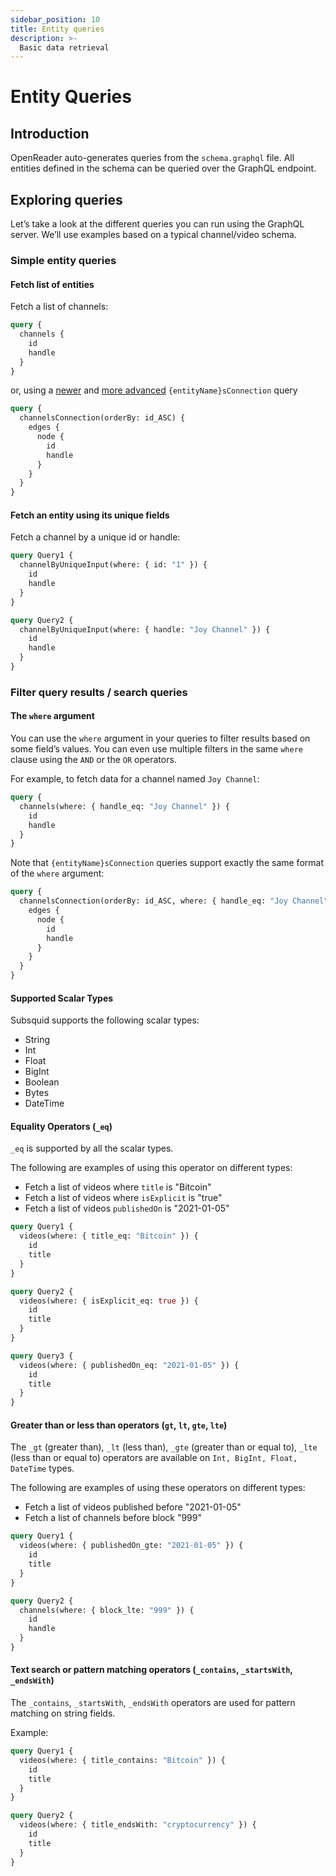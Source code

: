 ```yaml
---
sidebar_position: 10
title: Entity queries
description: >-
  Basic data retrieval
---
```


# Entity Queries

## Introduction

OpenReader auto-generates queries from the `schema.graphql` file. All entities defined in the schema can be queried over the GraphQL endpoint.

## Exploring queries

Let’s take a look at the different queries you can run using the GraphQL server. We’ll use examples based on a typical channel/video schema.

### Simple entity queries

#### **Fetch list of entities**

Fetch a list of channels:

```graphql
query {
  channels {
    id
    handle
  }
}
```
or, using a [newer](/sdk/resources/graphql-server/overview/#supported-queries) and [more advanced](/sdk/reference/openreader/paginate-query-results) `{entityName}sConnection` query

```graphql
query {
  channelsConnection(orderBy: id_ASC) {
    edges {
      node {
        id
        handle
      }
    }
  }
}
```

#### **Fetch an entity using its unique fields**

Fetch a channel by a unique id or handle:

```graphql
query Query1 {
  channelByUniqueInput(where: { id: "1" }) {
    id
    handle
  }
}

query Query2 {
  channelByUniqueInput(where: { handle: "Joy Channel" }) {
    id
    handle
  }
}
```

### Filter query results / search queries

#### **The `where` argument**

You can use the `where` argument in your queries to filter results based on some field’s values. You can even use multiple filters in the same `where` clause using the `AND` or the `OR` operators.

For example, to fetch data for a channel named `Joy Channel`:

```graphql
query {
  channels(where: { handle_eq: "Joy Channel" }) {
    id
    handle
  }
}
```
Note that `{entityName}sConnection` queries support exactly the same format of the `where` argument:
```graphql
query {
  channelsConnection(orderBy: id_ASC, where: { handle_eq: "Joy Channel"}) {
    edges {
      node {
        id
        handle
      }
    }
  }
}
```

#### **Supported Scalar Types**

Subsquid supports the following scalar types:

* String
* Int
* Float
* BigInt
* Boolean
* Bytes
* DateTime

#### **Equality Operators (`_eq`)**

`_eq` is supported by all the scalar types.

The following are examples of using this operator on different types:

* Fetch a list of videos where `title` is "Bitcoin"
* Fetch a list of videos where `isExplicit` is "true"
* Fetch a list of videos `publishedOn` is "2021-01-05"

```graphql
query Query1 {
  videos(where: { title_eq: "Bitcoin" }) {
    id
    title
  }
}

query Query2 {
  videos(where: { isExplicit_eq: true }) {
    id
    title
  }
}

query Query3 {
  videos(where: { publishedOn_eq: "2021-01-05" }) {
    id
    title
  }
}
```

#### **Greater than or less than operators (`gt`, `lt`, `gte`, `lte`)**

The `_gt` (greater than), `_lt` (less than), `_gte` (greater than or equal to), `_lte` (less than or equal to) operators are available on `Int, BigInt, Float, DateTime` types.

The following are examples of using these operators on different types:

* Fetch a list of videos published before "2021-01-05"
* Fetch a list of channels before block "999"

```graphql
query Query1 {
  videos(where: { publishedOn_gte: "2021-01-05" }) {
    id
    title
  }
}

query Query2 {
  channels(where: { block_lte: "999" }) {
    id
    handle
  }
}
```

#### **Text search or pattern matching operators (`_contains`, `_startsWith`, `_endsWith`)**

The `_contains`, `_startsWith`, `_endsWith` operators are used for pattern matching on string fields.

Example:

```graphql
query Query1 {
  videos(where: { title_contains: "Bitcoin" }) {
    id
    title
  }
}

query Query2 {
  videos(where: { title_endsWith: "cryptocurrency" }) {
    id
    title
  }
}
```
